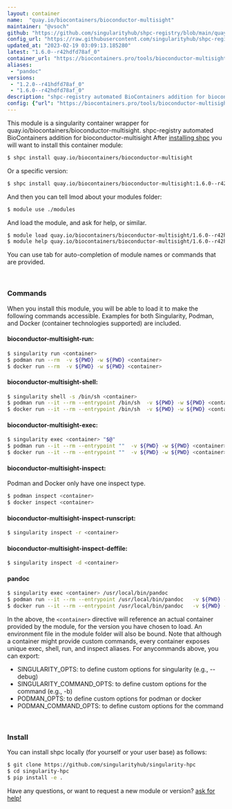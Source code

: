 ```yaml
---
layout: container
name:  "quay.io/biocontainers/bioconductor-multisight"
maintainer: "@vsoch"
github: "https://github.com/singularityhub/shpc-registry/blob/main/quay.io/biocontainers/bioconductor-multisight/container.yaml"
config_url: "https://raw.githubusercontent.com/singularityhub/shpc-registry/main/quay.io/biocontainers/bioconductor-multisight/container.yaml"
updated_at: "2023-02-19 03:09:13.185280"
latest: "1.6.0--r42hdfd78af_0"
container_url: "https://biocontainers.pro/tools/bioconductor-multisight"
aliases:
 - "pandoc"
versions:
 - "1.2.0--r41hdfd78af_0"
 - "1.6.0--r42hdfd78af_0"
description: "shpc-registry automated BioContainers addition for bioconductor-multisight"
config: {"url": "https://biocontainers.pro/tools/bioconductor-multisight", "maintainer": "@vsoch", "description": "shpc-registry automated BioContainers addition for bioconductor-multisight", "latest": {"1.6.0--r42hdfd78af_0": "sha256:3ef7ac5f3a10bb7fb40b5c1fd2c90b5a1bc364ce7cc1a3c7abe900b626a97e66"}, "tags": {"1.2.0--r41hdfd78af_0": "sha256:02ce72f1a3a1fee4a5e9791c813cb83d1754492ec35cdb90537308b65f24dd6c", "1.6.0--r42hdfd78af_0": "sha256:3ef7ac5f3a10bb7fb40b5c1fd2c90b5a1bc364ce7cc1a3c7abe900b626a97e66"}, "docker": "quay.io/biocontainers/bioconductor-multisight", "aliases": {"pandoc": "/usr/local/bin/pandoc"}}
---
```


This module is a singularity container wrapper for quay.io/biocontainers/bioconductor-multisight.
shpc-registry automated BioContainers addition for bioconductor-multisight
After [installing shpc](#install) you will want to install this container module:


```bash
$ shpc install quay.io/biocontainers/bioconductor-multisight
```

Or a specific version:

```bash
$ shpc install quay.io/biocontainers/bioconductor-multisight:1.6.0--r42hdfd78af_0
```

And then you can tell lmod about your modules folder:

```bash
$ module use ./modules
```

And load the module, and ask for help, or similar.

```bash
$ module load quay.io/biocontainers/bioconductor-multisight/1.6.0--r42hdfd78af_0
$ module help quay.io/biocontainers/bioconductor-multisight/1.6.0--r42hdfd78af_0
```

You can use tab for auto-completion of module names or commands that are provided.

<br>

### Commands

When you install this module, you will be able to load it to make the following commands accessible.
Examples for both Singularity, Podman, and Docker (container technologies supported) are included.

#### bioconductor-multisight-run:

```bash
$ singularity run <container>
$ podman run --rm  -v ${PWD} -w ${PWD} <container>
$ docker run --rm  -v ${PWD} -w ${PWD} <container>
```

#### bioconductor-multisight-shell:

```bash
$ singularity shell -s /bin/sh <container>
$ podman run --it --rm --entrypoint /bin/sh  -v ${PWD} -w ${PWD} <container>
$ docker run --it --rm --entrypoint /bin/sh  -v ${PWD} -w ${PWD} <container>
```

#### bioconductor-multisight-exec:

```bash
$ singularity exec <container> "$@"
$ podman run --it --rm --entrypoint ""  -v ${PWD} -w ${PWD} <container> "$@"
$ docker run --it --rm --entrypoint ""  -v ${PWD} -w ${PWD} <container> "$@"
```

#### bioconductor-multisight-inspect:

Podman and Docker only have one inspect type.

```bash
$ podman inspect <container>
$ docker inspect <container>
```

#### bioconductor-multisight-inspect-runscript:

```bash
$ singularity inspect -r <container>
```

#### bioconductor-multisight-inspect-deffile:

```bash
$ singularity inspect -d <container>
```


#### pandoc

```bash
$ singularity exec <container> /usr/local/bin/pandoc
$ podman run --it --rm --entrypoint /usr/local/bin/pandoc   -v ${PWD} -w ${PWD} <container> -c " $@"
$ docker run --it --rm --entrypoint /usr/local/bin/pandoc   -v ${PWD} -w ${PWD} <container> -c " $@"
```



In the above, the `<container>` directive will reference an actual container provided
by the module, for the version you have chosen to load. An environment file in the
module folder will also be bound. Note that although a container
might provide custom commands, every container exposes unique exec, shell, run, and
inspect aliases. For anycommands above, you can export:

 - SINGULARITY_OPTS: to define custom options for singularity (e.g., --debug)
 - SINGULARITY_COMMAND_OPTS: to define custom options for the command (e.g., -b)
 - PODMAN_OPTS: to define custom options for podman or docker
 - PODMAN_COMMAND_OPTS: to define custom options for the command

<br>

### Install

You can install shpc locally (for yourself or your user base) as follows:

```bash
$ git clone https://github.com/singularityhub/singularity-hpc
$ cd singularity-hpc
$ pip install -e .
```

Have any questions, or want to request a new module or version? [ask for help!](https://github.com/singularityhub/singularity-hpc/issues)